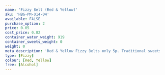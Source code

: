 ```yaml
---
name: 'Fizzy Belt (Red & Yellow)'
sku: 'HBG-PM-014-04'
available: FALSE
purchase_option: 2
price: 0.05
cost_price: 0.02
container_water_weight: 919
container_sweets_weight: 0
weight: 0
meta_description: 'Red & Yellow Fizzy Belts only 5p. Traditional sweets and more at Humbugs Confectionery Store. Specialists in satisfying your sweet tooth!'
type: [Fizzy]
colour: [Red, Yellow]
free: [Alcohol]
---
```

